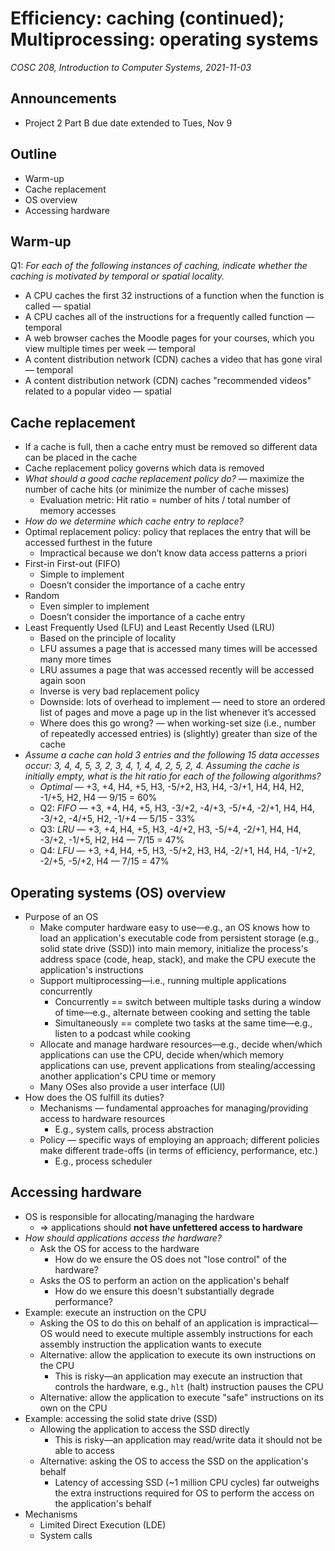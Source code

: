 # Efficiency: caching (continued); Multiprocessing: operating systems
_COSC 208, Introduction to Computer Systems, 2021-11-03_

## Announcements
* Project 2 Part B due date extended to Tues, Nov 9

## Outline
* Warm-up
* Cache replacement
* OS overview
* Accessing hardware

## Warm-up
Q1: _For each of the following instances of caching, indicate whether the caching is motivated by temporal or spatial locality._
* A CPU caches the first 32 instructions of a function when the function is called — spatial
* A CPU caches all of the instructions for a frequently called function — temporal
* A web browser caches the Moodle pages for your courses, which you view multiple times per week — temporal
* A content distribution network (CDN) caches a video that has gone viral — temporal
* A content distribution network (CDN) caches "recommended videos" related to a popular video — spatial

## Cache replacement
* If a cache is full, then a cache entry must be removed so different data can be placed in the cache
* Cache replacement policy governs which data is removed
* _What should a good cache replacement policy do?_ — maximize the number of cache hits (or minimize the number of cache misses)
    * Evaluation metric: Hit ratio = number of hits / total number of memory accesses
* _How do we determine which cache entry to replace?_
* Optimal replacement policy: policy that replaces the entry that will be accessed furthest in the future
    * Impractical because we don’t know data access patterns a priori
* First-in First-out (FIFO)
    * Simple to implement
    * Doesn’t consider the importance of a cache entry
* Random
    * Even simpler to implement
    * Doesn’t consider the importance of a cache entry
* Least Frequently Used (LFU) and Least Recently Used (LRU)
    * Based on the principle of locality 
    * LFU assumes a page that is accessed many times will be accessed many more times
    * LRU assumes a page that was accessed recently will be accessed again soon
    * Inverse is very bad replacement policy
    * Downside: lots of overhead to implement — need to store an ordered list of pages and move a page up in the list whenever it’s accessed
    * Where does this go wrong? — when working-set size (i.e., number of repeatedly accessed entries) is (slightly) greater than size of the cache
* _Assume a cache can hold 3 entries and the following 15 data accesses occur: 3, 4, 4, 5, 3, 2, 3, 4, 1, 4, 4, 2, 5, 2, 4. Assuming the cache is initially empty, what is the hit ratio for each of the following algorithms?_
    * _Optimal_ — +3, +4, H4, +5, H3, -5/+2, H3, H4, -3/+1, H4, H4, H2, -1/+5, H2, H4 — 9/15 = 60%
    * Q2: _FIFO_ — +3, +4, H4, +5, H3, -3/+2, -4/+3, -5/+4, -2/+1, H4, H4, -3/+2, -4/+5, H2, -1/+4 — 5/15 - 33%
    * Q3: _LRU_ — +3, +4, H4, +5, H3, -4/+2, H3, -5/+4, -2/+1, H4, H4, -3/+2, -1/+5, H2, H4 —  7/15 = 47%
    * Q4: _LFU_ — +3, +4, H4, +5, H3, -5/+2, H3, H4, -2/+1, H4, H4, -1/+2, -2/+5, -5/+2, H4 — 7/15 = 47%

## Operating systems (OS) overview
* Purpose of an OS
    * Make computer hardware easy to use—e.g., an OS knows how to load an application's executable code from persistent storage (e.g., solid state drive (SSD)) into main memory, initialize the process's address space (code, heap, stack), and make the CPU execute the application's instructions
    * Support multiprocessing—i.e., running multiple applications concurrently
        * Concurrently == switch between multiple tasks during a window of time—e.g., alternate between cooking and setting the table
        * Simultaneously == complete two tasks at the same time—e.g., listen to a podcast while cooking
    * Allocate and manage hardware resources—e.g., decide when/which applications can use the CPU, decide when/which memory applications can use, prevent applications from stealing/accessing another application's CPU time or memory
    * Many OSes also provide a user interface (UI)
* How does the OS fulfill its duties?
    * Mechanisms — fundamental approaches for managing/providing access to hardware resources
        * E.g., system calls, process abstraction
    * Policy — specific ways of employing an approach; different policies make different trade-offs (in terms of efficiency, performance, etc.)
        * E.g., process scheduler

## Accessing hardware
* OS is responsible for allocating/managing the hardware
    * ⇒ applications should **not have unfettered access to hardware**
* _How should applications access the hardware?_
    * Ask the OS for access to the hardware
        * How do we ensure the OS does not "lose control" of the hardware? 
    * Asks the OS to perform an action on the application's behalf
        * How do we ensure this doesn't substantially degrade performance?
* Example: execute an instruction on the CPU
    * Asking the OS to do this on behalf of an application is impractical—OS would need to execute multiple assembly instructions for each assembly instruction the application wants to execute
    * Alternative: allow the application to execute its own instructions on the CPU
        * This is risky—an application may execute an instruction that controls the hardware, e.g., `hlt` (halt) instruction pauses the CPU
    * Alternative: allow the application to execute "safe" instructions on its own on the CPU
* Example: accessing the solid state drive (SSD)
    * Allowing the application to access the SSD directly
        * This is risky—an application may read/write data it should not be able to access
    * Alternative: asking the OS to access the SSD on the application's behalf
        * Latency of accessing SSD (~1 million CPU cycles) far outweighs the extra instructions required for OS to perform the access on the application's behalf
* Mechanisms
    * Limited Direct Execution (LDE)
    * System calls
